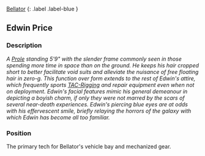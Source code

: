 [Bellator](Game/Bellator/Bellator)
{: .label .label-blue }

## Edwin Price
### Description
*A [Prole](Game/Prole) standing 5'9" with the slender frame commonly seen in those spending more time in space than on the ground. He keeps his hair cropped short to better facilitate void suits and alleviate the nuisance of free floating hair in zero-g. This function over form extends to the rest of Edwin's attire, which frequently sports [TAC-Rigging](Game/Blocks/TAC-Rigging) and repair equipment even when not on deployment. Edwin's facial features mimic his general demeanour in depicting a boyish charm, if only they were not marred by the scars of several near-death experiences. Edwin's piercing blue eyes are at odds with his effervescent smile, briefly relaying the horrors of the galaxy with which Edwin has become all too familiar.*

### Position
The primary tech for Bellator's vehicle bay and mechanized gear.

